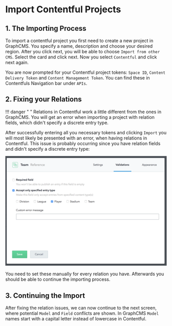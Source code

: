 # Import Contentful Projects

## 1. The Importing Process

To import a contentful project you first need to create a new project in GraphCMS. You specify a name, description and choose your desired region. After you click next, you will be able to choose `Import from other CMS`. Select the card and click next. Now you select `Contentful` and click next again.

You are now prompted for your Contentful project tokens: `Space ID`, `Content Delivery Token` and `Content Management Token`. You can find these in Contentfuls Navigation bar under `APIs`. 


## 2. Fixing your Relations

!!! danger " "
        Relations in Contentful work a little different from the ones in GraphCMS. You will get an error when importing a project with relation fields, which didn't specify a discrete entry type.

After successfully entering all you necessary tokens and clicking `Import` you will most likely be presented with an error, when having relations in Contentful. This issue is probably occurring since you have relation fields and didn't specify a discrete entry type:

![Relations in Contentful](../img/guides/Contentful_relation.png)

You need to set these manually for every relation you have. Afterwards you should be able to continue the importing process.

## 3. Continuing the Import

After fixing the relation issues, we can now continue to the next screen, where potential `Model` and `Field` conflicts are shown. In GraphCMS `Model` names start with a capital letter instead of lowercase in Contentful.